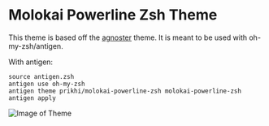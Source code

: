 # Molokai Powerline Zsh Theme

This theme is based off the
[agnoster](https://gist.github.com/agnoster/3712874) theme. It is meant to be used with oh-my-zsh/antigen.


With antigen:

    source antigen.zsh
    antigen use oh-my-zsh
    antigen theme prikhi/molokai-powerline-zsh molokai-powerline-zsh
    antigen apply


![Image of Theme](https://raw.githubusercontent.com/prikhi/molokai-powerline-zsh/master/screenshot.png)

